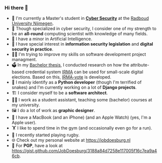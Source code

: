 ### Hi there 👋

- 🔐 I'm currently a Master's student in **[Cyber Security](https://true-security.nl)** at the [Radboud University Nijmegen](https://www.ru.nl).
- 🧠 Though specialized in cyber security, I consider one of my strength to be an **all-round** computing scientist with knowledge of many fields.
- 🤖 I have a minor in Artificial Intelligence.
- 📜 I have special interest in **information security legislation** and **digital security in practice**.
- 👨‍💻 I'm trying to improve my skills on software development project managment.
- 🗳️ In my [Bachelor thesis](https://www.cs.ru.nl/bachelors-theses/2020/Job_Doesburg___4809327___Using_IRMA_for_small_scale_digital_elections.pdf), I conducted research on how the attribute-based credential system [IRMA](https://privacybydesign.foundation) can be used for small-scale digital elections. Based on this, [IRMA-vote](https://ihub.ru.nl/project/irma-vote.page) is developed.
- 🐍 I mainly identify as a **Python developer** (though I'm terrified of snakes) and I'm currently working on a lot of **Django projects**.
- 🏗 I consider myself to be a **software architect**.
- 👨‍🏫 I work as a student assistant, teaching some (bachelor) courses at my university.
- 🖼️ I do a lot of work as **graphic designer**.
- 🍎 I have a MacBook (and an iPhone) (and an Apple Watch) (yes, I'm a Apple user).
- 🏋️ I like to spend time in the gym (and occasionally even go for a run).
- 🏉 I recently started playing rugby.
- 🌐 Check out my personal website at https://jobdoesburg.nl
- 🔑 For **PGP**, have a look at https://gist.github.com/JobDoesburg/3188a84d7258e117005f16c7ea9a46cb.
